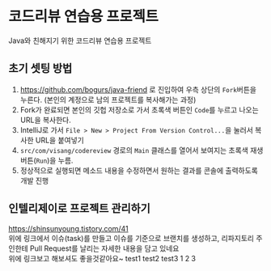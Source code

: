 # 코드리뷰 연습용 프로젝트
Java와 친해지기 위한 코드리뷰 연습용 프로젝트

## 초기 셋팅 방법
1. https://github.com/bogurs/java-friend 로 진입하여 우측 상단의 `Fork`버튼을 누른다. (본인의 계정으로 남의 프로젝트를 복사해가는 과정)
2. Fork가 완료되면 본인의 깃헙 저장소로 가서 초록색 버튼인 `Code`를 누르고 나오는 URL을 복사한다.
3. IntelliJ로 가서 `File > New > Project From Version Control...`을 눌러서 복사한 URL을 붙여넣기
4. `src/com/visang/codereview` 경로의 `Main` 클래스를 열어서 보여지는 초록색 재생버튼(`Run`)을 누름.
5. 정상적으로 실행되면 메소드 내용을 수정하면서 원하는 결과를 콘솔에 출력하도록 개발 진행

## 인텔리제이로 프로젝트 관리하기
https://shinsunyoung.tistory.com/41  
위에 링크에서 이슈(task)를 만들고 이슈를 기준으로 브랜치를 생성하고, 리파지토리 주인한테 Pull Request를 날리는 자세한 내용을 담고 있네요  
위에 링크보고 해보셔도 좋을것같아요~
test1
test2
test3
1
2
3